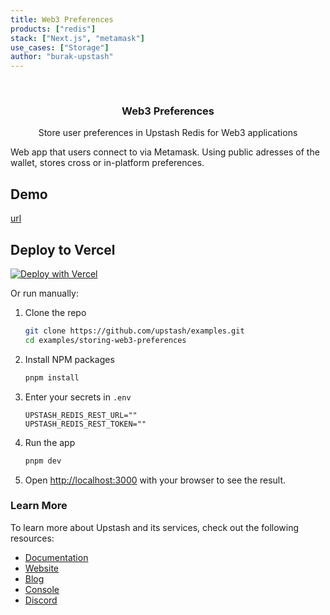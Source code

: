 ```yaml
---
title: Web3 Preferences
products: ["redis"]
stack: ["Next.js", "metamask"]
use_cases: ["Storage"]
author: "burak-upstash"
---
```



<br />
<div align="center">


  <h3 align="center">Web3 Preferences</h3>

  <p align="center">
    Store user preferences in Upstash Redis for Web3 applications

  </p>
</div>


Web app that users connect to via Metamask. Using public adresses of the wallet, stores cross or in-platform preferences.



## Demo

<!-- Add a link to the deployed example, reach out to @chronark for help -->
[url](url)




## Deploy to Vercel
[![Deploy with Vercel](https://vercel.com/button)](https://vercel.com/new/clone?repository-url=https%3A%2F%2Fgithub.com%2Fupstash%2Fexamples%2Ftree%2Fmaster%2Fexamples%2Fweb3-preferences&integration-ids=oac_V3R1GIpkoJorr6fqyiwdhl17)

Or run manually:

1. Clone the repo
   ```sh
   git clone https://github.com/upstash/examples.git
   cd examples/storing-web3-preferences
   ```
2. Install NPM packages
   ```sh
   pnpm install
   ```
3. Enter your secrets in `.env`
   ```.env
   UPSTASH_REDIS_REST_URL=""
   UPSTASH_REDIS_REST_TOKEN=""
   ```

4. Run the app
   ```sh
   pnpm dev
   ```
5. Open [http://localhost:3000](http://localhost:3000) with your browser to see the result.




### Learn More

To learn more about Upstash and its services, check out the following resources:

- [Documentation](https://docs.upstash.com)
- [Website](https://upstash.com)
- [Blog](https://upstash.com/blog)
- [Console](https://console.upstash.com)
- [Discord](https://upstash.com/discord)
